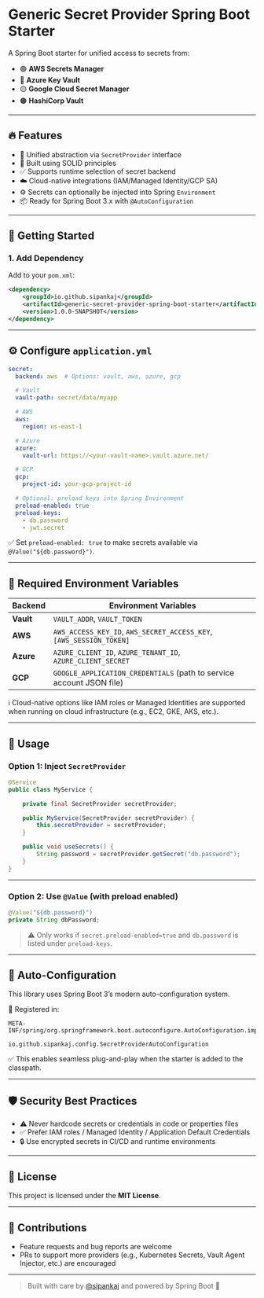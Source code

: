 # Generic Secret Provider Spring Boot Starter

A Spring Boot starter for unified access to secrets from:
- 🟢 **AWS Secrets Manager**
- 🔵 **Azure Key Vault**
- 🟡 **Google Cloud Secret Manager**
- 🟤 **HashiCorp Vault**

---

## 🔥 Features

- 🔐 Unified abstraction via `SecretProvider` interface
- 🧱 Built using SOLID principles
- ✅ Supports runtime selection of secret backend
- ☁️ Cloud-native integrations (IAM/Managed Identity/GCP SA)
- ⚙️ Secrets can optionally be injected into Spring `Environment`
- 📦 Ready for Spring Boot 3.x with `@AutoConfiguration`

---

## 🚀 Getting Started

### 1. Add Dependency

Add to your `pom.xml`:

```xml
<dependency>
    <groupId>io.github.sipankaj</groupId>
    <artifactId>generic-secret-provider-spring-boot-starter</artifactId>
    <version>1.0.0-SNAPSHOT</version>
</dependency>
```
---

## ⚙️ Configure `application.yml`

```yaml
secret:
  backend: aws  # Options: vault, aws, azure, gcp

  # Vault
  vault-path: secret/data/myapp

  # AWS
  aws:
    region: us-east-1

  # Azure
  azure:
    vault-url: https://<your-vault-name>.vault.azure.net/

  # GCP
  gcp:
    project-id: your-gcp-project-id

  # Optional: preload keys into Spring Environment
  preload-enabled: true
  preload-keys:
    - db.password
    - jwt.secret
```

✅ Set `preload-enabled: true` to make secrets available via `@Value("${db.password}")`.

---

## 🔧 Required Environment Variables

| Backend   | Environment Variables                                                |
| --------- | -------------------------------------------------------------------- |
| **Vault** | `VAULT_ADDR`, `VAULT_TOKEN`                                          |
| **AWS**   | `AWS_ACCESS_KEY_ID`, `AWS_SECRET_ACCESS_KEY`, `[AWS_SESSION_TOKEN]`  |
| **Azure** | `AZURE_CLIENT_ID`, `AZURE_TENANT_ID`, `AZURE_CLIENT_SECRET`          |
| **GCP**   | `GOOGLE_APPLICATION_CREDENTIALS` (path to service account JSON file) |

ℹ️ Cloud-native options like IAM roles or Managed Identities are supported when running on cloud infrastructure (e.g., EC2, GKE, AKS, etc.).

---

## 🧩 Usage

### Option 1: Inject `SecretProvider`

```java
@Service
public class MyService {

    private final SecretProvider secretProvider;

    public MyService(SecretProvider secretProvider) {
        this.secretProvider = secretProvider;
    }

    public void useSecrets() {
        String password = secretProvider.getSecret("db.password");
    }
}
```

---

### Option 2: Use `@Value` (with preload enabled)

```java
@Value("${db.password}")
private String dbPassword;
```

> ⚠️ Only works if `secret.preload-enabled=true` and `db.password` is listed under `preload-keys`.

---

## 🧠 Auto-Configuration

This library uses Spring Boot 3’s modern auto-configuration system.

📄 Registered in:

```
META-INF/spring/org.springframework.boot.autoconfigure.AutoConfiguration.imports
```

```text
io.github.sipankaj.config.SecretProviderAutoConfiguration
```

✅ This enables seamless plug-and-play when the starter is added to the classpath.


---

## 🛡️ Security Best Practices

* ⚠️ Never hardcode secrets or credentials in code or properties files
* ✅ Prefer IAM roles / Managed Identity / Application Default Credentials
* 🔒 Use encrypted secrets in CI/CD and runtime environments

---

## 📜 License

This project is licensed under the **MIT License**.

---

## 🙌 Contributions

* Feature requests and bug reports are welcome
* PRs to support more providers (e.g., Kubernetes Secrets, Vault Agent Injector, etc.) are encouraged

---

> Built with care by [@sipankaj](https://github.com/sipankaj) and powered by Spring Boot 💛